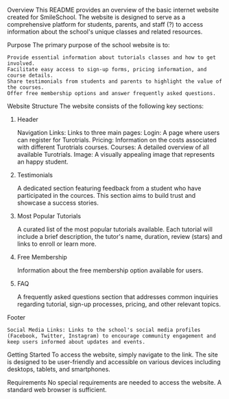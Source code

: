 Overview
This README provides an overview of the basic internet website created for SmileSchool. The website is designed to serve as a comprehensive platform for students, parents, and staff (?) to access information about the school's unique classes and related resources.

Purpose
The primary purpose of the school website is to:

    Provide essential information about tutorials classes and how to get involved.
    Facilitate easy access to sign-up forms, pricing information, and course details.
    Share testimonials from students and parents to highlight the value of the courses.
    Offer free membership options and answer frequently asked questions.

Website Structure
The website consists of the following key sections:
1. Header

    Navigation Links: Links to three main pages:
        Login: A page where users can register for Turotrials.
        Pricing: Information on the costs associated with different Turotrials courses.
        Courses: A detailed overview of all available Turotrials.
    Image: A visually appealing image that represents an happy student.

2. Testimonials

    A dedicated section featuring feedback from a student who have participated in the cources. This section aims to build trust and showcase a success stories.

3. Most Popular Tutorials

    A curated list of the most popular tutorials available. Each tutorial will include a brief description, the tutor's name, duration, review (stars) and links to enroll or learn more.

4. Free Membership

    Information about the free membership option available for users.

5. FAQ

    A frequently asked questions section that addresses common inquiries regarding tutorial, sign-up processes, pricing, and other relevant topics.

Footer

    Social Media Links: Links to the school's social media profiles (Facebook, Twitter, Instagram) to encourage community engagement and keep users informed about updates and events.

Getting Started
To access the website, simply navigate to the link. The site is designed to be user-friendly and accessible on various devices including desktops, tablets, and smartphones.

Requirements
No special requirements are needed to access the website. A standard web browser is sufficient.
